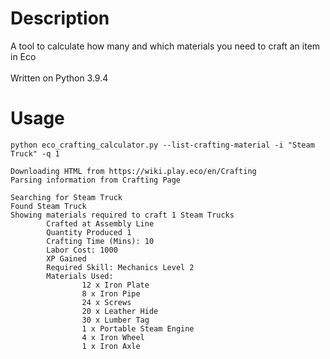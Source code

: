 # Description
A tool to calculate how many and which materials you need to craft an item in Eco</br>
</br>Written on Python 3.9.4

# Usage
```
python eco_crafting_calculator.py --list-crafting-material -i "Steam Truck" -q 1

Downloading HTML from https://wiki.play.eco/en/Crafting
Parsing information from Crafting Page

Searching for Steam Truck
Found Steam Truck
Showing materials required to craft 1 Steam Trucks
        Crafted at Assembly Line
        Quantity Produced 1
        Crafting Time (Mins): 10
        Labor Cost: 1000
        XP Gained
        Required Skill: Mechanics Level 2
        Materials Used:
                12 x Iron Plate
                8 x Iron Pipe
                24 x Screws
                20 x Leather Hide
                30 x Lumber Tag
                1 x Portable Steam Engine
                4 x Iron Wheel
                1 x Iron Axle
```